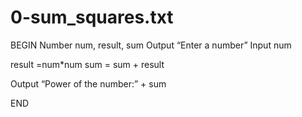 # 0-sum_squares.txt
BEGIN
Number num, result, sum
Output “Enter a number”
Input num

result =num*num
sum = sum + result

Output “Power of the number:” + sum 

END

